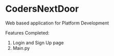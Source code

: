 # CodersNextDoor
Web based application for Platform Development

Features Completed:
1) Login and Sign Up page
2) Main.py 
